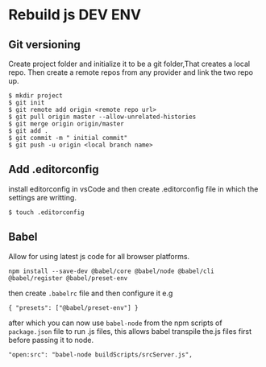 # Rebuild js DEV ENV

## Git versioning

Create project folder and initialize it to be a git folder,That creates a local repo.
Then create a remote repos from any provider and link the two repo up.

```
$ mkdir project
$ git init
$ git remote add origin <remote repo url>
$ git pull origin master --allow-unrelated-histories
$ git merge origin origin/master
$ git add .
$ git commit -m " initial commit"
$ git push -u origin <local branch name>

```

## Add .editorconfig

install editorconfig in vsCode and then create .editorconfig
file in which the settings are writting.

```
$ touch .editorconfig
```

## Babel

Allow for using latest js code for all browser platforms.

```
npm install --save-dev @babel/core @babel/node @babel/cli @babel/register @babel/preset-env
```

then create `.babelrc` file and then configure it e.g

```
{ "presets": ["@babel/preset-env"] }
```

after which you can now use `babel-node` from the npm scripts of `package.json` file to run .js files, this allows babel transpile the.js files first before passing it to node.

```
"open:src": "babel-node buildScripts/srcServer.js",
```
